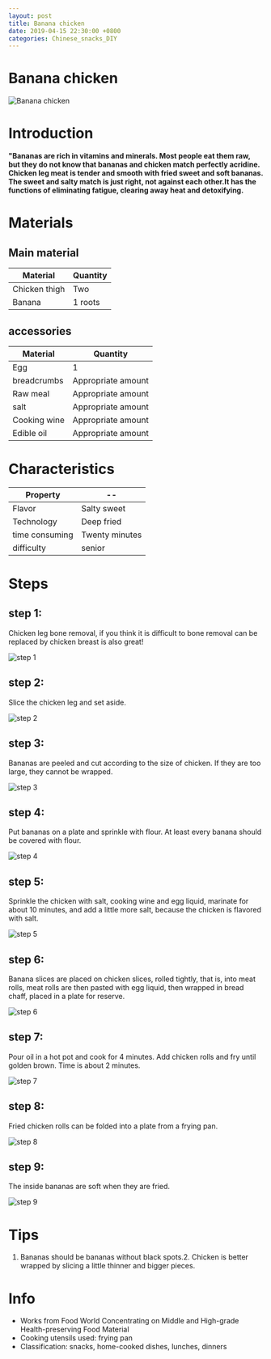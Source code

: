 ```yaml
---
layout: post
title: Banana chicken
date: 2019-04-15 22:30:00 +0800
categories: Chinese_snacks_DIY
---
```


# Banana chicken

![Banana chicken]({{site.baseurl}}/img/416183/416183.jpg)

# Introduction

**"Bananas are rich in vitamins and minerals. Most people eat them raw, but they do not know that bananas and chicken match perfectly acridine. Chicken leg meat is tender and smooth with fried sweet and soft bananas. The sweet and salty match is just right, not against each other.It has the functions of eliminating fatigue, clearing away heat and detoxifying.**

# Materials


## Main material

Material|Quantity
--|--
Chicken thigh|Two
Banana|1 roots

## accessories

Material|Quantity
--|--
Egg|1
breadcrumbs|Appropriate amount
Raw meal|Appropriate amount
salt|Appropriate amount
Cooking wine|Appropriate amount
Edible oil|Appropriate amount

# Characteristics

Property|--
--|--
Flavor|Salty sweet
Technology|Deep fried
time consuming|Twenty minutes
difficulty|senior

# Steps

## step 1:

Chicken leg bone removal, if you think it is difficult to bone removal can be replaced by chicken breast is also great!

![step 1]({{site.baseurl}}/img/416183/1.jpg)

## step 2:

Slice the chicken leg and set aside.

![step 2]({{site.baseurl}}/img/416183/2.jpg)

## step 3:

Bananas are peeled and cut according to the size of chicken. If they are too large, they cannot be wrapped.

![step 3]({{site.baseurl}}/img/416183/3.jpg)

## step 4:

Put bananas on a plate and sprinkle with flour. At least every banana should be covered with flour.

![step 4]({{site.baseurl}}/img/416183/4.jpg)

## step 5:

Sprinkle the chicken with salt, cooking wine and egg liquid, marinate for about 10 minutes, and add a little more salt, because the chicken is flavored with salt.

![step 5]({{site.baseurl}}/img/416183/5.jpg)

## step 6:

Banana slices are placed on chicken slices, rolled tightly, that is, into meat rolls, meat rolls are then pasted with egg liquid, then wrapped in bread chaff, placed in a plate for reserve.

![step 6]({{site.baseurl}}/img/416183/6.jpg)

## step 7:

Pour oil in a hot pot and cook for 4 minutes. Add chicken rolls and fry until golden brown. Time is about 2 minutes.

![step 7]({{site.baseurl}}/img/416183/7.jpg)

## step 8:

Fried chicken rolls can be folded into a plate from a frying pan.

![step 8]({{site.baseurl}}/img/416183/8.jpg)

## step 9:

The inside bananas are soft when they are fried.

![step 9]({{site.baseurl}}/img/416183/9.jpg)

# Tips

1. Bananas should be bananas without black spots.2. Chicken is better wrapped by slicing a little thinner and bigger pieces.

# Info

- Works from Food World Concentrating on Middle and High-grade Health-preserving Food Material
- Cooking utensils used: frying pan
- Classification: snacks, home-cooked dishes, lunches, dinners